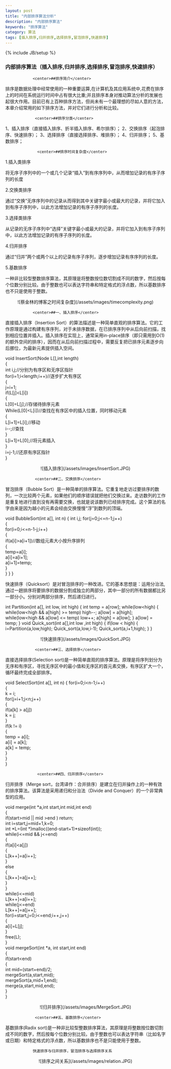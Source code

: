 ```yaml
---
layout: post
title: "内部排序算法分析"
description: "内部排序算法"
keywords: "排序算法"
category: 算法
tags: [插入排序,归并排序,选择排序,冒泡排序,快速排序]
---
```

{% include JB/setup %}

### 内部排序算法（插入排序,归并排序,选择排序,冒泡排序,快速排序）

                <center>##排序简介</center>

排序是数据处理中经常使用的一种重要运算,在计算机及其应用系统中,花费在排序上的时间在系统运行时间中占有很大比重;并且排序本身对推动算法分析的发展也起很大作用。目前已有上百种排序方法，但尚未有一个最理想的尽如人意的方法，本章介绍常用的如下排序方法，并对它们进行分析和比较。
<!-- more -->
                 <center>##排序分类</center>

  1、插入排序（直接插入排序、折半插入排序、希尔排序）；
  2、交换排序（起泡排序、快速排序）；
  3、选择排序（直接选择排序、堆排序）；
  4、归并排序；
  5、基数排序；

                  <center>##排序时间复杂度</center>
1.插入类排序

将无序子序列中的一个或几个记录“插入”到有序序列中，从而增加记录的有序子序列的长度

2.交换类排序

通过“交换”无序序列中的记录从而得到其中关键字最小或最大的记录，并将它加入到有序子序列中，以此方法增加记录的有序子序列的长度。

3.选择类排序

从记录的无序子序列中“选择”关键字最小或最大的记录，并将它加入到有序子序列中，以此方法增加记录的有序子序列的长度。

4.归并排序

通过“归并”两个或两个以上的记录有序子序列，逐步增加记录有序序列的长度。

5.基数排序

一种非比较型整数排序算法，其原理是将整数按位数切割成不同的数字，然后按每个位数分别比较。由于整数也可以表达字符串和特定格式的浮点数，所以基数排序也不只是使用于整数。

<center>![蔡金林的博客之时间复杂度](/assets/images/timecomplexity.png)</center>

                <center>##一、插入排序</center>

 直接插入排序（Insertion Sort）的算法描述是一种简单直观的排序算法。它的工作原理是通过构建有序序列，对于未排序数据，在已排序序列中从后向前扫描，找到相应位置并插入。插入排序在实现上，通常采用in-place排序（即只需用到O(1)的额外空间的排序），因而在从后向前扫描过程中，需要反复把已排序元素逐步向后挪位，为最新元素提供插入空间。
    
  void InsertSort(Node L[],int length)  
  {  
        int i,j;//分别为有序区和无序区指针  
        for(i=1;i<length;i++)//逐步扩大有序区  
        {  
            j=i+1;  
            if(L[j]<L[i])  
            {  
             L[0]=L[j];//存储待排序元素  
             While(L[0]<L[i])//查找在有序区中的插入位置，同时移动元素  
             {  
            L[i+1]=L[i];//移动  
            i--;//查找  
             }  
            L[i+1]=L[0];//将元素插入  
        }  
       i=j-1;//还原有序区指针  
  }  
  

<center>![插入排序](/assets/images/InsertSort.JPG)</center>

                 <center>##二、交换排序</center>

 冒泡排序（Bubble Sort）是一种简单的排序算法。它重复地走访过要排序的数列，一次比较两个元素，如果他们的顺序错误就把他们交换过来。走访数列的工作是重复地进行直到没有再需要交换，也就是说该数列已经排序完成。这个算法的名字由来是因为越小的元素会经由交换慢慢“浮”到数列的顶端。

  void BubbleSort(int a[], int n)
  {
    int i,j;
        for(j=0;j<=n-1;j++)  
        {  
          for(i=0;i<=n-1-j;i++)  
          {  
            if(a[i]>a[i+1])//数组元素大小按升序排列  
            {  
               temp=a[i];  
               a[i]=a[i+1];  
               a[i+1]=temp;  
            }  
          }
        }
  }  

 快速排序（Quicksort）是对冒泡排序的一种改进。它的基本思想是：运用分治法,通过一趟排序将要排序的数据分割成独立的两部分，其中一部分的所有数据都比另一部分小。分别对两部分排序，然后递归进行。

  int Partition(int a[], int low, int high)
  {
        int temp = a[row];
        while(low<high)
        {
          while(low<high && a[high] >= temp) high--;
          a[low] = a[high];
          while(low<high && a[low] <= temp) low++;
          a[high] = a[low];
        }
        a[low] = temp;
  }
  void Quick_sort(int a[],int low ,int high)
  {
        if(low < high)
        {
          i=Partition(a,low,high);
          Quick_sort(a,low,i-1);
          Quick_sort(a,i+1,high);
        }
  }

<center>![快速排序](/assets/images/QuickSort.JPG)</center>

                 <center>##三、选择排序</center>

 直接选择排序(Selection sort)是一种简单直观的排序算法。原理是将序列划分为无序和有序区，寻找无序区中的最小值和无序区的首元素交换，有序区扩大一个，循环最终完成全部排序。

  void SelectSort(int a[], int n)
  {
      for(i=0;i<n-1;i++)  
      {  
        k = i;  
        for(j=i+1;j<n;j++)  
        {  
            if(a[k] > a[j])  
            k = j;  
        }  
        if(k != i)  
        {  
            temp = a[i];  
            a[i] = a[k];  
            a[k] = temp;  
        }  
      }  
  }

                  <center>##四、归并排序</center>

 归并排序（Merge sort，台湾译作：合并排序）是建立在归并操作上的一种有效的排序算法。该算法是采用递归和分治法（Divide and Conquer）的一个非常典型的应用。

  void merge(int *a,int start,int mid,int end)  
  {  
        if(start>mid || mid >end ) return;  
        int i=start,j=mid+1,k=0;  
        int *L=(int *)malloc((end-start+1)*sizeof(int));  
        while(i<=mid && j<=end)  
        {  
          if(a[i]<a[j])  
            {  
                L[k++]=a[i++];  
            }  
            else  
            {  
                L[k++]=a[j++];  
            }  
        }    
        while(i<=mid)  
              L[k++]=a[i++];  
          while(j<=end)  
              L[k++]=a[j++];  
        for(i=start,j=0;i<=end;i++,j++)  
        {  
              a[i]=L[j];  
        }  
        free(L);  
  }  
  void mergeSort(int *a, int start,int end)  
  {  
      if(start<end)  
      {  
          int mid=(start+end)/2;  
          mergeSort(a,start,mid);  
          mergeSort(a,mid+1,end);  
          merge(a,start,mid,end);  
      }  
  }  

<center>![归并排序](/assets/images/MergeSort.JPG)</center>

                 <center>##五、基数排序</center>

基数排序(Radix sort)是一种非比较型整数排序算法，其原理是将整数按位数切割成不同的数字，然后按每个位数分别比较。由于整数也可以表达字符串（比如名字或日期）和特定格式的浮点数，所以基数排序也不是只能使用于整数。


                快速排序与归并排序，冒泡排序与选择排序关系

<center>![排序之间关系](/assets/images/relation.JPG)</center>


